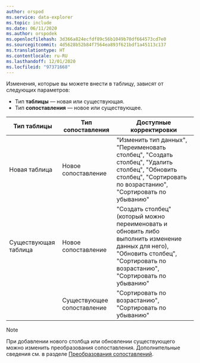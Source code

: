 ```yaml
---
author: orspod
ms.service: data-explorer
ms.topic: include
ms.date: 06/11/2020
ms.author: orspodek
ms.openlocfilehash: 3d366a824ecfdf89c56b1049b70df664573cd7e0
ms.sourcegitcommit: 4d5628b52b84f7564ea893f621bdf1a45113c137
ms.translationtype: HT
ms.contentlocale: ru-RU
ms.lasthandoff: 12/01/2020
ms.locfileid: "97371668"
---
```

Изменения, которые вы можете внести в таблицу, зависят от следующих параметров:
* Тип **таблицы** — новая или существующая.
* Тип **сопоставления** — новое или существующее.

Тип таблицы | Тип сопоставления | Доступные корректировки|
|---|---|---|
|Новая таблица   | Новое сопоставление |"Изменить тип данных", "Переименовать столбец", "Создать столбец", "Удалить столбец", "Обновить столбец", "Сортировать по возрастанию", "Сортировать по убыванию"  |
|Существующая таблица  | Новое сопоставление | "Создать столбец" (который можно переименовать и обновить либо выполнить изменение данных для него), <br> "Обновить столбец", "Сортировать по возрастанию", "Сортировать по убыванию"  |
| | Существующее сопоставление | "Сортировать по возрастанию", "Сортировать по убыванию"

> [!NOTE]
> При добавлении нового столбца или обновлении существующего можно изменить преобразования сопоставления. Дополнительные сведения см. в разделе [Преобразования сопоставлений](../ingest-data-one-click.md#mapping-transformations).